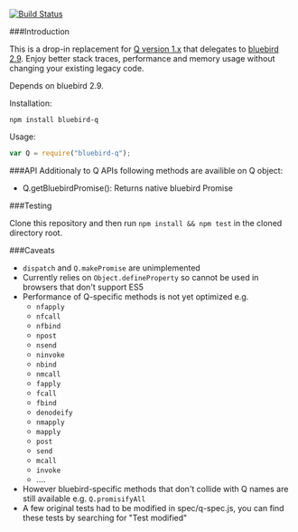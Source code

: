 [![Build Status](https://travis-ci.org/petkaantonov/bluebird-q.svg?branch=master)](https://travis-ci.org/petkaantonov/bluebird-q)

###Introduction

This is a drop-in replacement for [Q version 1.x](http://npmjs.org/package/q) that delegates to [bluebird 2.9](http://npmjs.org/package/bluebird). Enjoy better stack traces, performance and memory usage without changing your existing legacy code.

Depends on bluebird 2.9.

Installation:

```
npm install bluebird-q
```

Usage:

```js
var Q = require("bluebird-q");
```

###API
Additionaly to Q APIs following methods are availible on Q object:
 - Q.getBluebirdPromise(): Returns native bluebird Promise

###Testing

Clone this repository and then run `npm install && npm test` in the cloned directory root.

###Caveats

 - `dispatch` and `Q.makePromise` are unimplemented
 - Currently relies on `Object.defineProperty` so cannot be used in browsers that don't support ES5
 - Performance of Q-specific methods is not yet optimized e.g.
    - `nfapply`
    - `nfcall`
    - `nfbind`
    - `npost`
    - `nsend`
    - `ninvoke`
    - `nbind`
    - `nmcall`
    - `fapply`
    - `fcall`
    - `fbind`
    - `denodeify`
    - `nmapply`
    - `mapply`
    - `post`
    - `send`
    - `mcall`
    - `invoke`
    - ....
 - However bluebird-specific methods that don't collide with Q names are still available e.g. `Q.promisifyAll`
 - A few original tests had to be modified in spec/q-spec.js, you can find these tests by searching for "Test modified"
